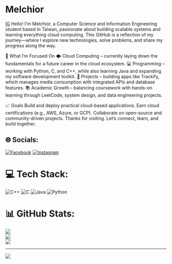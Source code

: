 # Melchior
[IG](https://www.instagram.com/melchiorfils?igsh=ZXhpNzR6dWdxa3hs&utm_source=qr)
Hello! I'm Melchior, a Computer Science and Information Engineering student based in Taiwan, passionate about building scalable systems and learning everything cloud computing. This GitHub is a reflection of my journey—where I explore new technologies, solve problems, and share my progress along the way.

🚀 What I’m Focused On
🌩️ Cloud Computing – currently laying down the fundamentals for a future career in the cloud ecosystem.
💻 Programming – working with Python, C, and C++, while also learning Java and expanding my software development toolkit.
📘 Projects – building apps like Trackify, which manages media consumption with integrated APIs and database features.
📚 Academic Growth – balancing coursework with hands-on learning through LeetCode, system design, and data engineering projects.

📈 Goals
Build and deploy practical cloud-based applications.
Earn cloud certifications (e.g., AWS, Azure, or GCP).
Collaborate on open-source and community-driven projects.
Thanks for visiting. Let’s connect, learn, and build together.


## 🌐 Socials:
[![Facebook](https://img.shields.io/badge/Facebook-%231877F2.svg?logo=Facebook&logoColor=white)](https://facebook.com/MelchiorRemilien) [![Instagram](https://img.shields.io/badge/Instagram-%23E4405F.svg?logo=Instagram&logoColor=white)](https://instagram.com/melchiorfils) 

# 💻 Tech Stack:
![C++](https://img.shields.io/badge/c++-%2300599C.svg?style=for-the-badge&logo=c%2B%2B&logoColor=white) ![C](https://img.shields.io/badge/c-%2300599C.svg?style=for-the-badge&logo=c&logoColor=white) ![Java](https://img.shields.io/badge/java-%23ED8B00.svg?style=for-the-badge&logo=openjdk&logoColor=white) ![Python](https://img.shields.io/badge/python-3670A0?style=for-the-badge&logo=python&logoColor=ffdd54)
# 📊 GitHub Stats:
![](https://github-readme-stats.vercel.app/api?username=MelchiorRM&theme=dark&hide_border=false&include_all_commits=false&count_private=false)<br/>
![](https://nirzak-streak-stats.vercel.app/?user=MelchiorRM&theme=dark&hide_border=false)<br/>
![](https://github-readme-stats.vercel.app/api/top-langs/?username=MelchiorRM&theme=dark&hide_border=false&include_all_commits=false&count_private=false&layout=compact)

---
[![](https://visitcount.itsvg.in/api?id=MelchiorRM&icon=0&color=0)](https://visitcount.itsvg.in)

<!-- Proudly created with GPRM ( https://gprm.itsvg.in ) -->
